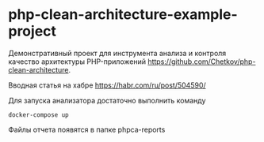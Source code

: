 # php-clean-architecture-example-project

Демонстративный проект для инструмента анализа и контроля качество архитектуры PHP-приложений https://github.com/Chetkov/php-clean-architecture.

Вводная статья на хабре https://habr.com/ru/post/504590/

Для запуска анализатора достаточно выполнить команду 

```
docker-compose up
```

Файлы отчета появятся в папке phpca-reports